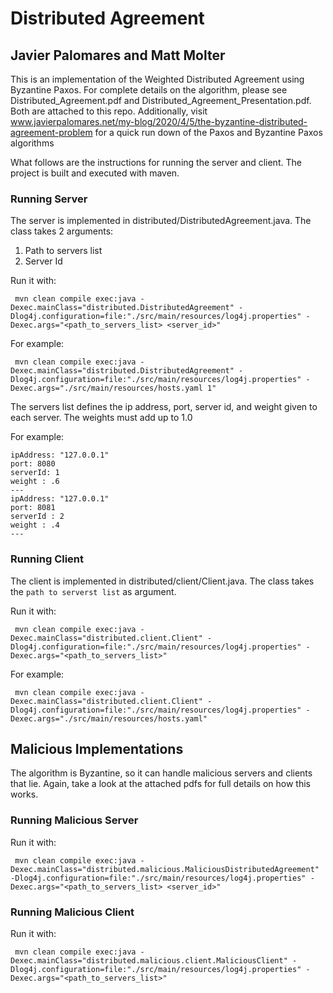 # Distributed Agreement 
## Javier Palomares and Matt Molter

This is an implementation of the Weighted Distributed Agreement using Byzantine Paxos. For complete details on the algorithm, please see Distributed_Agreement.pdf and Distributed_Agreement_Presentation.pdf. Both are attached to this repo. Additionally, visit www.javierpalomares.net/my-blog/2020/4/5/the-byzantine-distributed-agreement-problem for a quick run down of the Paxos and Byzantine Paxos algorithms

What follows are the instructions for running the server and client.
The project is built and executed with maven.
### Running Server

The server is implemented in distributed/DistributedAgreement.java.
The class takes 2 arguments:
1. Path to servers list
2. Server Id

Run it with:

``` mvn clean compile exec:java -Dexec.mainClass="distributed.DistributedAgreement" -Dlog4j.configuration=file:"./src/main/resources/log4j.properties" -Dexec.args="<path_to_servers_list> <server_id>"```


For example:

``` mvn clean compile exec:java -Dexec.mainClass="distributed.DistributedAgreement" -Dlog4j.configuration=file:"./src/main/resources/log4j.properties" -Dexec.args="./src/main/resources/hosts.yaml 1"```



The servers list defines the ip address, port, server id, and weight given to each server. The weights must add up to 1.0

For example:
```---
ipAddress: "127.0.0.1"
port: 8080
serverId: 1
weight : .6
---
ipAddress: "127.0.0.1"
port: 8081
serverId : 2
weight : .4
---
```

### Running Client

The client is implemented in distributed/client/Client.java. The class takes the `path to serverst list` as argument.

Run it with:

``` mvn clean compile exec:java -Dexec.mainClass="distributed.client.Client" -Dlog4j.configuration=file:"./src/main/resources/log4j.properties" -Dexec.args="<path_to_servers_list>"```

For example:

``` mvn clean compile exec:java -Dexec.mainClass="distributed.client.Client" -Dlog4j.configuration=file:"./src/main/resources/log4j.properties" -Dexec.args="./src/main/resources/hosts.yaml"```


## Malicious Implementations

The algorithm is Byzantine, so it can handle malicious servers and clients that lie. Again, take a look at the attached pdfs for full details on how this works. 

### Running Malicious Server

Run it with:

``` mvn clean compile exec:java -Dexec.mainClass="distributed.malicious.MaliciousDistributedAgreement" -Dlog4j.configuration=file:"./src/main/resources/log4j.properties" -Dexec.args="<path_to_servers_list> <server_id>"```


### Running Malicious Client

Run it with:

``` mvn clean compile exec:java -Dexec.mainClass="distributed.malicious.client.MaliciousClient" -Dlog4j.configuration=file:"./src/main/resources/log4j.properties" -Dexec.args="<path_to_servers_list>"```
